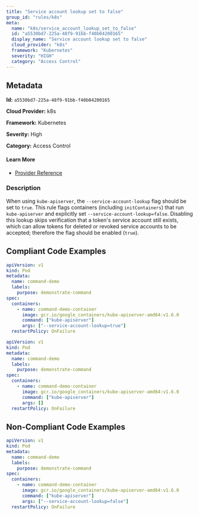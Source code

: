 ```yaml
---
title: "Service account lookup set to false"
group_id: "rules/k8s"
meta:
  name: "k8s/service_account_lookup_set_to_false"
  id: "a5530bd7-225a-48f9-91bb-f40b04200165"
  display_name: "Service account lookup set to false"
  cloud_provider: "k8s"
  framework: "Kubernetes"
  severity: "HIGH"
  category: "Access Control"
---
```

## Metadata

**Id:** `a5530bd7-225a-48f9-91bb-f40b04200165`

**Cloud Provider:** k8s

**Framework:** Kubernetes

**Severity:** High

**Category:** Access Control

#### Learn More

 - [Provider Reference](https://kubernetes.io/docs/reference/command-line-tools-reference/kube-apiserver/)

### Description

 When using `kube-apiserver`, the `--service-account-lookup` flag should be set to `true`. This rule flags containers (including `initContainers`) that run `kube-apiserver` and explicitly set `--service-account-lookup=false`. Disabling this lookup skips verification that a token's service account still exists, which can allow tokens for deleted or revoked service accounts to be accepted; therefore the flag should be enabled (`true`).


## Compliant Code Examples
```yaml
apiVersion: v1
kind: Pod
metadata:
  name: command-demo
  labels:
    purpose: demonstrate-command
spec:
  containers:
    - name: command-demo-container
      image: gcr.io/google_containers/kube-apiserver-amd64:v1.6.0
      command: ["kube-apiserver"]
      args: ["--service-account-lookup=true"]
  restartPolicy: OnFailure

```

```yaml
apiVersion: v1
kind: Pod
metadata:
  name: command-demo
  labels:
    purpose: demonstrate-command
spec:
  containers:
    - name: command-demo-container
      image: gcr.io/google_containers/kube-apiserver-amd64:v1.6.0
      command: ["kube-apiserver"]
      args: []
  restartPolicy: OnFailure

```
## Non-Compliant Code Examples
```yaml
apiVersion: v1
kind: Pod
metadata:
  name: command-demo
  labels:
    purpose: demonstrate-command
spec:
  containers:
    - name: command-demo-container
      image: gcr.io/google_containers/kube-apiserver-amd64:v1.6.0
      command: ["kube-apiserver"]
      args: ["--service-account-lookup=false"]
  restartPolicy: OnFailure

```